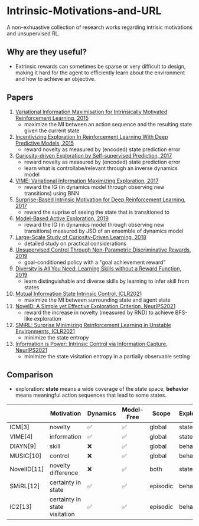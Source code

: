 # Intrinsic-Motivations-and-URL

A non-exhuastive collection of research works regarding intrisic motivations and unsupervised RL.

## Why are they useful?

- Extrinsic rewards can sometimes be sparse or very difficult to design, making it hard for the agent to efficiently learn about the environment and how to achieve an objective.

## Papers
1. [Variational Information Maximisation for Intrinsically Motivated Reinforcement Learning, 2015](https://arxiv.org/abs/1509.08731)
	- maximize the MI between an action sequence and the resulting state given the current state
2. [Incentivizing Exploration In Reinforcement Learning With Deep Predictive Models, 2015](https://arxiv.org/abs/1507.00814)
	- reward novelty as measured by (encoded) state prediction error
3. [Curiosity-driven Exploration by Self-supervised Prediction, 2017](https://proceedings.mlr.press/v70/pathak17a/pathak17a.pdf)
	- reward novelty as measured by (encoded) state prediction error
	- learn what is controllabe/relevant through an inverse dynamics model
4. [VIME: Variational Information Maximizing Exploration, 2017](https://arxiv.org/abs/1605.09674)
	- reward the IG (in dynamics model through observing new transitions) using BNN
5. [Surprise-Based Intrinsic Motivation for Deep Reinforcement Learning, 2017](https://arxiv.org/abs/1703.01732)
	- reward the suprise of seeing the state that is transitioned to
6. [Model-Based Active Exploration, 2019]()
	- reward the IG (in dynamics model through observing new transitions) measured by JSD of an ensemble of dynamics model
7. [Large-Scale Study of Curiosity-Driven Learning, 2018](https://arxiv.org/abs/1808.04355)
	- detailed study on practical considerations
8. [Unsupervised Control Through Non-Parametric Discriminative Rewards, 2019](https://openreview.net/forum?id=r1eVMnA9K7)
	- goal-conditioned policy with a "goal achievement reward"
9. [Diversity is All You Need: Learning Skills without a Reward Function, 2019](https://openreview.net/forum?id=SJx63jRqFm)
	- learn distinguishable and diverse skills by learning to infer skill from states
10. [Mutual Information State Intrinsic Control, ICLR2021](https://openreview.net/forum?id=OthEq8I5v1)
	- maximize the MI between surrounding state and agent state
11. [NovelD: A Simple yet Effective Exploration Criterion, NeurIPS2021](https://openreview.net/forum?id=CYUzpnOkFJp)
	- reward the increase in novelty (measured by RND) to achieve BFS-like exploration
12. [SMiRL: Surprise Minimizing Reinforcement Learning in Unstable Environments, ICLR2021](https://openreview.net/forum?id=cPZOyoDloxl)
	- minimize the state entropy
13. [Information is Power: Intrinsic Control via Information Capture, NeurIPS2021](https://openreview.net/forum?id=MO76tBOz9RL)
	- minimize the state visitation entropy in a partially observable setting
 
## Comparison 
- exploration: **state** means a wide coverage of the state space, **behavior** means meaningful action sequences that lead to some states. 

|         | Motivation  | Dynamics | Model-Free | Scope    | Exploration |
|---------|-------------|----------|------------|----------|-------------|
| ICM[3]     | novelty     | ✅        | ✅          | global   | state       |
| VIME[4]    | information | ✅        | ✅          | global   | state       |
| DIAYN[9]   | skill       | ❌        | ✅          | global   | behavior    |
| MUSIC[10]   | control     | ❌        | ✅          | global   | behavior    |
| NovelID[11] | novelty difference    | ❌        | ✅          | both     | state       |
| SMiRL[12]     | certainty in state  | ✅        | ✅          | episodic | behavior    |
| IC2[13]     | certainty in state visitation  | ✅        | ✅          | episodic | behavior    |
